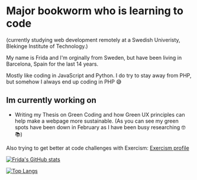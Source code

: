 # Major bookworm who is learning to code 
(currently studying web development remotely at a Swedish Univeristy, Blekinge Institute of Technology.)

My name is Frida and I'm orginally from Sweden, but have been living in Barcelona, Spain for the last 14 years. 

Mostly like coding in JavaScript and Python. I do try to stay away from PHP, but somehow I always end up coding in PHP :sweat_smile:

## Im currently working on

* Writing my Thesis on Green Coding and how Green UX principles can help make a webpage more sustainable. (As you can see my green spots have been down in February as I have been busy researching  🤓📚)

Also trying to get better at code challenges with Exercism: [Exercism profile](https://exercism.org/profiles/fridavbg)

[![Frida's GitHub stats](https://github-readme-stats.vercel.app/api?username=fridavbg)](https://github.com/fridavbg/github-readme-stats)

[![Top Langs](https://github-readme-stats.vercel.app/api/top-langs/?username=fridavbg&layout=compact&langs_count=8)](https://github.com/fridavbg/github-readme-stats)

